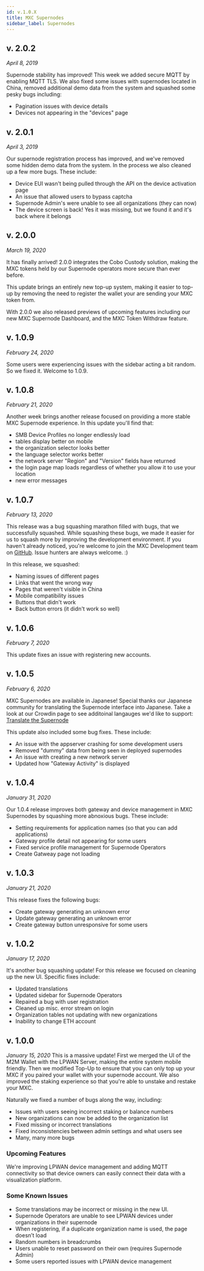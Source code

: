```yaml
---
id: v.1.0.X
title: MXC Supernodes
sidebar_label: Supernodes
---
```


## v. 2.0.2
*April 8, 2019*

Supernode stability has improved! This week we added secure MQTT by enabling MQTT TLS. We also fixed some issues with supernodes located in China, removed additional demo data from the system and squashed some pesky bugs including: 
* Pagination issues with device details
* Devices not appearing in the "devices" page

## v. 2.0.1
*April 3, 2019*

Our supernode registration process has improved, and we've removed some hidden demo data from the system. In the process we also cleaned up a few more bugs. These include: 

* Device EUI wasn't being pulled through the API on the device activation page
* An issue that allowed users to bypass captcha
* Supernode Admin's were unable to see all organizations (they can now)
* The device screen is back! Yes it was missing, but we found it and it's back where it belongs

## v. 2.0.0
*March 19, 2020*

It has finally arrived! 2.0.0 integrates the Cobo Custody solution, making the MXC tokens held by our Supernode operators more secure than ever before.

This update brings an entirely new top-up system, making it easier to top-up by removing the need to register the wallet your are sending your MXC token from. 

With 2.0.0 we also released previews of upcoming features including our new MXC Supernode Dashboard, and the MXC Token Withdraw feature.

## v. 1.0.9
*February 24, 2020*

Some users were experiencing issues with the sidebar acting a bit random. So we fixed it. Welcome to 1.0.9. 

## v. 1.0.8
*February 21, 2020*

Another week brings another release focused on providing a more stable MXC Supernode experience. In this update you'll find that:

* SMB Device Profiles no longer endlessly load
* tables display better on mobile
* the organization selector looks better
* the language selector works better
* the network server "Region" and "Version" fields have returned
* the login page map loads regardless of whether you allow it to use your location
* new error messages

## v. 1.0.7
*February 13, 2020*

This release was a bug squashing marathon filled with bugs, that we successfully squashed. While squashing these bugs, we made it easier for us to squash more by improving the development environment. If you haven't already noticed, you're welcome to join the MXC Development team on [GitHub](https://github.com/mxc-foundation/lpwan-app-server). Issue hunters are always welcome. :) 

In this release, we squashed:
* Naming issues of different pages
* Links that went the wrong way
* Pages that weren't visible in China
* Mobile compatibility issues
* Buttons that didn't work
* Back button errors (it didn't work so well)


## v. 1.0.6
*February 7, 2020*

This update fixes an issue with registering new accounts.

## v. 1.0.5
*February 6, 2020*

MXC Supernodes are available in Japanese! Special thanks our Japanese community for translating the Supernode interface into Japanese. Take a look at our Crowdin page to see additoinal langauges we'd like to support: [Translate the Supernode](https://crwd.in/mxc-supernode)

This update also included some bug fixes. These include: 
* An issue with the appserver crashing for some development users
* Removed "dummy" data from being seen in deployed supernodes
* An issue with creating a new network server
* Updated how "Gateway Activity" is displayed

## v. 1.0.4
*January 31, 2020*

Our 1.0.4 release improves both gateway and device management in MXC Supernodes by squashing more abnoxious bugs. These include:

* Setting requirements for application names (so that you can add applications)
* Gateway profile detail not appearing for some users
* Fixed service profile management for Supernode Operators
* Create Gatweay page not loading

## v. 1.0.3
*January 21, 2020*

This release fixes the following bugs:

* Create gateway generating an unknown error
* Update gateway generating an unknown error
* Create gateway button unresponsive for some users

## v. 1.0.2

*January 17, 2020*

It's another bug squashing update! For this release we focused on cleaning up the new UI. Specific fixes include:

* Updated translations
* Updated sidebar for Supernode Operators
* Repaired a bug with user registration
* Cleaned up misc. error stream on login
* Organization tables not updating with new organizations
* Inability to change ETH account

## v. 1.0.0

*January 15, 2020*
This is a massive update! First we merged the UI of the M2M Wallet with the LPWAN Server, making the entire system mobile friendly. Then we modified Top-Up to ensure that you can only top up your MXC if you paired your wallet with your supernode account. We also improved the staking experience so that you're able to unstake and restake your MXC.

<!--truncate-->

Naturally we fixed a number of bugs along the way, including:

* Issues with users seeing incorrect staking or balance numbers
* New organizations can now be added to the organization list
* Fixed missing or incorrect translations
* Fixed inconsistencies between admin settings and what users see
* Many, many more bugs

### Upcoming Features

We're improving LPWAN device management and adding MQTT connectivity so that device owners can easily connect their data with a visualization platform.

### Some Known Issues

* Some translations may be incorrect or missing in the new UI.
* Supernode Operators are unable to see LPWAN devices under organizations in their supernode
* When registering, if a duplicate organization name is used, the page doesn’t load
* Random numbers in breadcrumbs
* Users unable to reset password on their own (requires Supernode Admin)
* Some users reported issues with LPWAN device management 